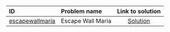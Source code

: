 | ID | Problem name | Link to solution |
|:---|:---|:---:|
| [escapewallmaria](https://open.kattis.com/problems/escapewallmaria) | Escape Wall Maria | [Solution](https://github.com/versenyi98/kattis-solutions/tree/main/solutions/escapewallmaria)|
